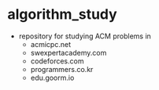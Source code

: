 # algorithm_study
- repository for studying ACM problems in
	- acmicpc.net
	- swexpertacademy.com
	- codeforces.com
	- programmers.co.kr
	- edu.goorm.io
